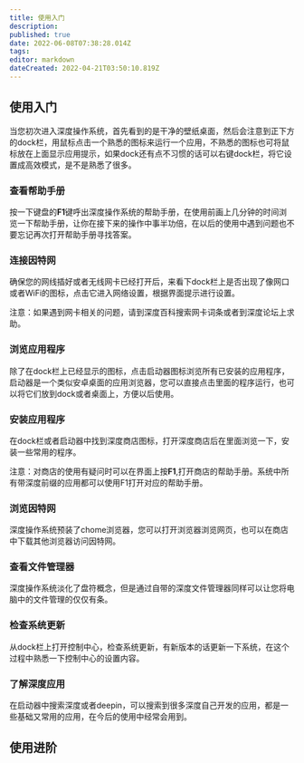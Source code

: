 ```yaml
---
title: 使用入门
description: 
published: true
date: 2022-06-08T07:38:28.014Z
tags: 
editor: markdown
dateCreated: 2022-04-21T03:50:10.819Z
---
```


## 使用入门
当您初次进入深度操作系统，首先看到的是干净的壁纸桌面，然后会注意到正下方的dock栏，用鼠标点击一个熟悉的图标来运行一个应用，不熟悉的图标也可将鼠标放在上面显示应用提示，如果dock还有点不习惯的话可以右键dock栏，将它设置成高效模式，是不是熟悉了很多。

### 查看帮助手册
按一下键盘的**F1**键呼出深度操作系统的帮助手册，在使用前画上几分钟的时间浏览一下帮助手册，让你在接下来的操作中事半功倍，在以后的使用中遇到问题也不要忘记再次打开帮助手册寻找答案。

### 连接因特网
确保您的网线插好或者无线网卡已经打开后，来看下dock栏上是否出现了像网口或者WiFi的图标，点击它进入网络设置，根据界面提示进行设置。

注意：如果遇到网卡相关的问题，请到深度百科搜索网卡词条或者到深度论坛上求助。

### 浏览应用程序
除了在dock栏上已经显示的图标，点击启动器图标浏览所有已安装的应用程序，启动器是一个类似安卓桌面的应用浏览器，您可以直接点击里面的程序运行，也可以将它们放到dock或者桌面上，方便以后使用。

### 安装应用程序
在dock栏或者启动器中找到深度商店图标，打开深度商店后在里面浏览一下，安装一些常用的程序。

注意：对商店的使用有疑问时可以在界面上按**F1**,打开商店的帮助手册。系统中所有带深度前缀的应用都可以使用F1打开对应的帮助手册。

### 浏览因特网
深度操作系统预装了chome浏览器，您可以打开浏览器浏览网页，也可以在商店中下载其他浏览器访问因特网。

### 查看文件管理器
深度操作系统淡化了盘符概念，但是通过自带的深度文件管理器同样可以让您将电脑中的文件管理的仅仅有条。

### 检查系统更新
从dock栏上打开控制中心，检查系统更新，有新版本的话更新一下系统，在这个过程中熟悉一下控制中心的设置内容。

### 了解深度应用
在启动器中搜索深度或者deepin，可以搜索到很多深度自己开发的应用，都是一些基础又常用的应用，在今后的使用中经常会用到。

## 使用进阶

